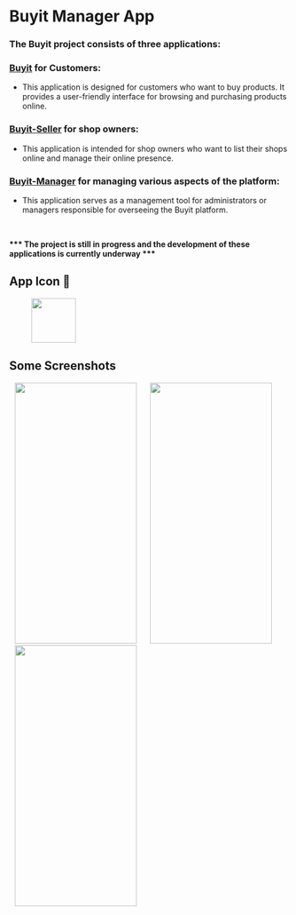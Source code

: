 # Buyit Manager App

### The Buyit project consists of three applications: 

### [Buyit](https://github.com/souvikmondal01/Buyit-Shopping-App) for Customers:
* This application is designed for customers who want to buy products. It provides a user-friendly interface for browsing and purchasing products online.
### [Buyit-Seller](https://github.com/souvikmondal01/Buyit-Seller) for shop owners:
* This application is intended for shop owners who want to list their shops online and manage their online presence. 
### [Buyit-Manager](https://github.com/souvikmondal01/Buyit-Manager) for managing various aspects of the platform:
* This application serves as a management tool for administrators or managers responsible for overseeing the Buyit platform.

</br>

<b> *** The project is still in progress and the development of these applications is currently underway ***</b>

## App Icon 📱
<img src="https://github.com/mondal-souvik/git/assets/100204863/d83d9052-daf6-4c3b-b3de-bd7fc707b820" width="80px" hspace="40">

## Some Screenshots

<img src="https://github.com/mondal-souvik/git/assets/100204863/bb795687-4dfa-4f5d-a57d-5f9e02c50486" height="470" width="220" hspace="10">
<img src="https://github.com/mondal-souvik/git/assets/100204863/4d321532-88b7-474d-887c-9f4e900b0332" height="470" width="220" hspace="10">
<img src="https://github.com/mondal-souvik/git/assets/100204863/191d048a-6cb9-4748-a908-934a8d2ae554" height="470" width="220" hspace="10">
